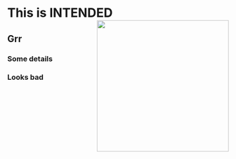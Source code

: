 
<h1> This is INTENDED <img src = "https://encrypted-tbn0.gstatic.com/images?q=tbn%3AANd9GcRldw9Q1Cr8fdBXtmNkVe9nC_qnD6ZHLFCcoeqPUwfkcAf0Sjrk&usqp=CAU"  align="right"  width="300"></h1>

<h2> Grr </h2>
<h3> Some details </h3>
<h3> Looks bad </h3>
